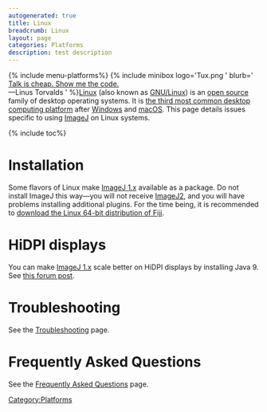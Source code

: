 ```yaml
---
autogenerated: true
title: Linux
breadcrumb: Linux
layout: page
categories: Platforms
description: test description
---
```


{% include menu-platforms%}
{% include minibox logo='Tux.png ' blurb=' [Talk is cheap. Show me the code.](https://en.wikiquote.org/wiki/Linus_Torvalds)  
—Linus Torvalds ' %}[Linux](wikipedia_Linux "wikilink") (also known as [GNU/Linux](wikipedia_GNU/Linux_naming_controversy "wikilink")) is an [open source](open_source "wikilink") family of desktop operating systems. It is [the third most common desktop computing platform](https://www.netmarketshare.com/operating-system-market-share.aspx) after [Windows](Windows "wikilink") and [macOS](macOS "wikilink"). This page details issues specific to using [ImageJ](ImageJ "wikilink") on Linux systems.

{% include toc%}


# Installation

Some flavors of Linux make [ImageJ 1.x](ImageJ_1.x "wikilink") available as a package. Do not install ImageJ this way—you will not receive [ImageJ2](ImageJ2 "wikilink"), and you will have problems installing additional plugins. For the time being, it is recommended to [download the Linux 64-bit distribution of Fiji](Fiji/Downloads "wikilink").

# HiDPI displays

You can make [ImageJ 1.x](ImageJ_1.x "wikilink") scale better on HiDPI displays by installing Java 9. See [this forum post](http://forum.imagej.net/t/how-to-increase-the-gui-font-size/552).

# Troubleshooting

See the [Troubleshooting](Troubleshooting "wikilink") page.

# Frequently Asked Questions

See the [Frequently Asked Questions](Frequently_Asked_Questions "wikilink") page.

[Category:Platforms](Category_Platforms "wikilink")
